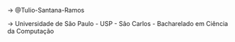 -> @Tulio-Santana-Ramos

-> Universidade de São Paulo - USP - São Carlos - Bacharelado em Ciência da Computação
